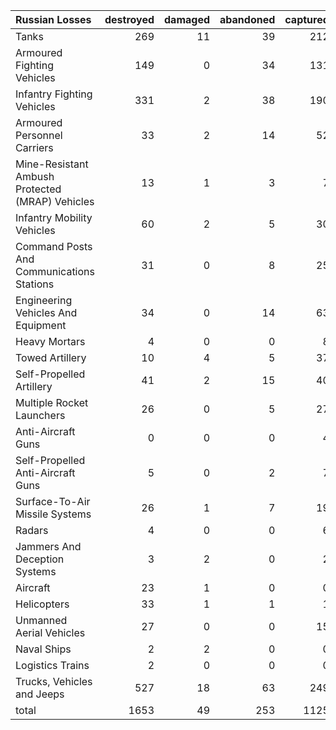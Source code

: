 | Russian Losses                                   |   destroyed |   damaged |   abandoned |   captured |   total |
|:-------------------------------------------------|------------:|----------:|------------:|-----------:|--------:|
| Tanks                                            |         269 |        11 |          39 |        212 |     531 |
| Armoured Fighting Vehicles                       |         149 |         0 |          34 |        131 |     314 |
| Infantry Fighting Vehicles                       |         331 |         2 |          38 |        190 |     561 |
| Armoured Personnel Carriers                      |          33 |         2 |          14 |         52 |     101 |
| Mine-Resistant Ambush Protected  (MRAP) Vehicles |          13 |         1 |           3 |          7 |      24 |
| Infantry Mobility Vehicles                       |          60 |         2 |           5 |         30 |      97 |
| Command Posts And Communications Stations        |          31 |         0 |           8 |         25 |      64 |
| Engineering Vehicles And Equipment               |          34 |         0 |          14 |         63 |     111 |
| Heavy Mortars                                    |           4 |         0 |           0 |          8 |      12 |
| Towed Artillery                                  |          10 |         4 |           5 |         37 |      56 |
| Self-Propelled Artillery                         |          41 |         2 |          15 |         40 |      98 |
| Multiple Rocket Launchers                        |          26 |         0 |           5 |         27 |      58 |
| Anti-Aircraft Guns                               |           0 |         0 |           0 |          4 |       4 |
| Self-Propelled Anti-Aircraft Guns                |           5 |         0 |           2 |          7 |      14 |
| Surface-To-Air Missile Systems                   |          26 |         1 |           7 |         19 |      53 |
| Radars                                           |           4 |         0 |           0 |          6 |      10 |
| Jammers And Deception Systems                    |           3 |         2 |           0 |          2 |       7 |
| Aircraft                                         |          23 |         1 |           0 |          0 |      24 |
| Helicopters                                      |          33 |         1 |           1 |          1 |      36 |
| Unmanned Aerial Vehicles                         |          27 |         0 |           0 |         15 |      42 |
| Naval Ships                                      |           2 |         2 |           0 |          0 |       4 |
| Logistics Trains                                 |           2 |         0 |           0 |          0 |       2 |
| Trucks, Vehicles and Jeeps                       |         527 |        18 |          63 |        249 |     857 |
| total                                            |        1653 |        49 |         253 |       1125 |    3080 |